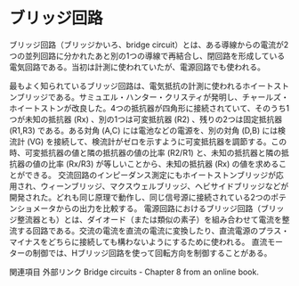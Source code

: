 # ブリッジ回路

ブリッジ回路（ブリッジかいろ、bridge circuit）とは、ある導線からの電流が2つの並列回路に分かれたあと別の1つの導線で再結合し、閉回路を形成している電気回路である。当初は計測に使われていたが、電源回路でも使われる。

最もよく知られているブリッジ回路は、電気抵抗の計測に使われるホイートストンブリッジである。サミュエル・ハンター・クリスティが発明し、チャールズ・ホイートストンが改良した。4つの抵抗器が四角形に接続されていて、そのうち1つが未知の抵抗器 (Rx) 、別の1つは可変抵抗器 (R2) 、残りの2つは固定抵抗器 (R1,R3) である。ある対角 (A,C) には電池などの電源を、別の対角 (D,B) には検流計 (VG) を接続して、検流計がゼロを示すように可変抵抗器を調節する。この時、可変抵抗器の値と隣の抵抗器の値の比率 (R2/R1) と、未知の抵抗器と隣の抵抗器の値の比率 (Rx/R3) が等しいことから、未知の抵抗器 (Rx) の値を求めることができる。
交流回路のインピーダンス測定にもホイートストンブリッジが応用され、ウィーンブリッジ、マクスウェルブリッジ、ヘビサイドブリッジなどが開発された。どれも同じ原理で動作し、同じ信号源に接続されている2つのポテンショメータからの出力を比較する。
電源回路におけるブリッジ回路（ブリッジ整流器とも）とは、ダイオード（または類似の素子）を組み合わせて電流を整流する回路である。交流の電流を直流の電流に変換したり、直流電源のプラス・マイナスをどちらに接続しても構わないようにするために使われる。
直流モーターの制御では、Hブリッジ回路を使って回転方向を制御することがある。

関連項目
外部リンク
Bridge circuits - Chapter 8 from an online book.
